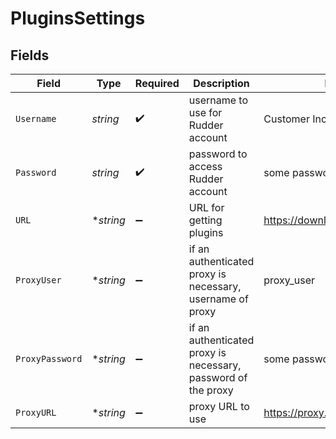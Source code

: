 # PluginsSettings


## Fields

| Field                                                         | Type                                                          | Required                                                      | Description                                                   | Example                                                       |
| ------------------------------------------------------------- | ------------------------------------------------------------- | ------------------------------------------------------------- | ------------------------------------------------------------- | ------------------------------------------------------------- |
| `Username`                                                    | *string*                                                      | :heavy_check_mark:                                            | username to use for Rudder account                            | Customer Inc                                                  |
| `Password`                                                    | *string*                                                      | :heavy_check_mark:                                            | password to access Rudder account                             | some password                                                 |
| `URL`                                                         | **string*                                                     | :heavy_minus_sign:                                            | URL for getting plugins                                       | https://download.rudder.io/plugins                            |
| `ProxyUser`                                                   | **string*                                                     | :heavy_minus_sign:                                            | if an authenticated proxy is necessary, username of proxy     | proxy_user                                                    |
| `ProxyPassword`                                               | **string*                                                     | :heavy_minus_sign:                                            | if an authenticated proxy is necessary, password of the proxy | some password                                                 |
| `ProxyURL`                                                    | **string*                                                     | :heavy_minus_sign:                                            | proxy URL to use                                              | https://proxy.url                                             |